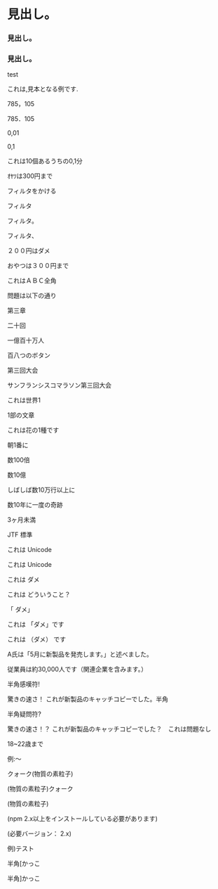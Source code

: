# 見出し。

### 見出し。

### 見出し。
 test

これは,見本となる例です.

785，105

785．105

0,01

0,1

これは10個あるうちの0,1分

ｵﾔﾂは300円まで

フィルタをかける

フィルタ

フィルタ。

フィルタ、

２００円はダメ

おやつは３００円まで

これはＡＢＣ全角

問題は以下の通り

第三章

二十回

一億百十万人

百八つのボタン

第三回大会

サンフランシスコマラソン第三回大会

これは世界1

1部の文章

これは花の1種です

朝1番に

数100倍

数10億

しばしば数10万行以上に

数10年に一度の奇跡

3ヶ月未満

JTF 標準

これは Unicode

これは Unicode

これは ダメ

これは どういうこと？

「 ダメ」

これは 「ダメ」です

これは （ダメ） です

A氏は「5月に新製品を発売します。」と述べました。

従業員は約30,000人です（関連企業を含みます。）

半角感嘆符!

驚きの速さ！ これが新製品のキャッチコピーでした。半角　

半角疑問符?

驚きの速さ！？ これが新製品のキャッチコピーでした？　これは問題なし

18~22歳まで

例:〜

クォーク(物質の素粒子)

(物質の素粒子)クォーク

(物質の素粒子)

(npm 2.x以上をインストールしている必要があります)

(必要バージョン： 2.x)

例)テスト

半角[かっこ

半角]かっこ